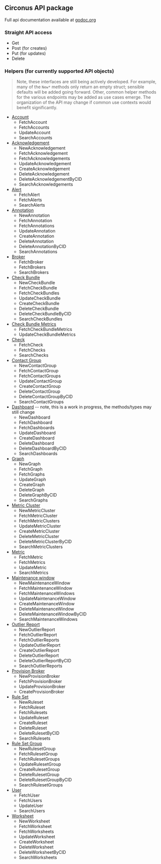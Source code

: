 ## Circonus API package

Full api documentation available at [godoc.org](https://godoc.org/github.com/circonus-labs/circonus-gometrics/api)

### Straight API access

* Get
* Post (for creates)
* Put (for updates)
* Delete

### Helpers (for currently supported API objects)

> Note, these interfaces are still being actively developed. For example, many of the `New*` methods only return an empty struct; sensible defaults will be added going forward. Other, common helper methods for the various endpoints may be added as use cases emerge. The organization
of the API may change if common use contexts would benefit significantly.

* [Account](https://login.circonus.com/resources/api/calls/account)
    * FetchAccount
    * FetchAccounts
    * UpdateAccount
    * SearchAccounts
* [Acknowledgement](https://login.circonus.com/resources/api/calls/acknowledgement)
    * NewAcknowledgement
    * FetchAcknowledgement
    * FetchAcknowledgements
    * UpdateAcknowledgement
    * CreateAcknowledgement
    * DeleteAcknowledgement
    * DeleteAcknowledgementByCID
    * SearchAcknowledgements
* [Alert](https://login.circonus.com/resources/api/calls/alert)
    * FetchAlert
    * FetchAlerts
    * SearchAlerts
* [Annotation](https://login.circonus.com/resources/api/calls/annotation)
    * NewAnnotation
    * FetchAnnotation
    * FetchAnnotations
    * UpdateAnnotation
    * CreateAnnotation
    * DeleteAnnotation
    * DeleteAnnotationByCID
    * SearchAnnotations
* [Broker](https://login.circonus.com/resources/api/calls/broker)
    * FetchBroker
    * FetchBrokers
    * SearchBrokers
* [Check Bundle](https://login.circonus.com/resources/api/calls/check_bundle)
    * NewCheckBundle
    * FetchCheckBundle
    * FetchCheckBundles
    * UpdateCheckBundle
    * CreateCheckBundle
    * DeleteCheckBundle
    * DeleteCheckBundleByCID
    * SearchCheckBundles
* [Check Bundle Metrics](https://login.circonus.com/resources/api/calls/check_bundle_metrics)
    * FetchCheckBundleMetrics
    * UpdateCheckBundleMetrics
* [Check](https://login.circonus.com/resources/api/calls/check)
    * FetchCheck
    * FetchChecks
    * SearchChecks
* [Contact Group](https://login.circonus.com/resources/api/calls/contact_group)
    * NewContactGroup
    * FetchContactGroup
    * FetchContactGroups
    * UpdateContactGroup
    * CreateContactGroup
    * DeleteContactGroup
    * DeleteContactGroupByCID
    * SearchContactGroups
* [Dashboard](https://login.circonus.com/resources/api/calls/dashboard) -- note, this is a work in progress, the methods/types may still change
    * NewDashboard
    * FetchDashboard
    * FetchDashboards
    * UpdateDashboard
    * CreateDashboard
    * DeleteDashboard
    * DeleteDashboardByCID
    * SearchDashboards
* [Graph](https://login.circonus.com/resources/api/calls/graph)
    * NewGraph
    * FetchGraph
    * FetchGraphs
    * UpdateGraph
    * CreateGraph
    * DeleteGraph
    * DeleteGraphByCID
    * SearchGraphs
* [Metric Cluster](https://login.circonus.com/resources/api/calls/metric_cluster)
    * NewMetricCluster
    * FetchMetricCluster
    * FetchMetricClusters
    * UpdateMetricCluster
    * CreateMetricCluster
    * DeleteMetricCluster
    * DeleteMetricClusterByCID
    * SearchMetricClusters
* [Metric](https://login.circonus.com/resources/api/calls/metric)
    * FetchMetric
    * FetchMetrics
    * UpdateMetric
    * SearchMetrics
* [Maintenance window](https://login.circonus.com/resources/api/calls/maintenance)
    * NewMaintenanceWindow
    * FetchMaintenanceWindow
    * FetchMaintenanceWindows
    * UpdateMaintenanceWindow
    * CreateMaintenanceWindow
    * DeleteMaintenanceWindow
    * DeleteMaintenanceWindowByCID
    * SearchMaintenanceWindows
* [Outlier Report](https://login.circonus.com/resources/api/calls/outlier_report)
    * NewOutlierReport
    * FetchOutlierReport
    * FetchOutlierReports
    * UpdateOutlierReport
    * CreateOutlierReport
    * DeleteOutlierReport
    * DeleteOutlierReportByCID
    * SearchOutlierReports
* [Provision Broker](https://login.circonus.com/resources/api/calls/provision_broker)
    * NewProvisionBroker
    * FetchProvisionBroker
    * UpdateProvisionBroker
    * CreateProvisionBroker
* [Rule Set](https://login.circonus.com/resources/api/calls/rule_set)
    * NewRuleset
    * FetchRuleset
    * FetchRulesets
    * UpdateRuleset
    * CreateRuleset
    * DeleteRuleset
    * DeleteRulesetByCID
    * SearchRulesets
* [Rule Set Group](https://login.circonus.com/resources/api/calls/rule_set_group)
    * NewRulesetGroup
    * FetchRulesetGroup
    * FetchRulesetGroups
    * UpdateRulesetGroup
    * CreateRulesetGroup
    * DeleteRulesetGroup
    * DeleteRulesetGroupByCID
    * SearchRulesetGroups
* [User](https://login.circonus.com/resources/api/calls/user)
    * FetchUser
    * FetchUsers
    * UpdateUser
    * SearchUsers
* [Worksheet](https://login.circonus.com/resources/api/calls/worksheet)
    * NewWorksheet
    * FetchWorksheet
    * FetchWorksheets
    * UpdateWorksheet
    * CreateWorksheet
    * DeleteWorksheet
    * DeleteWorksheetByCID
    * SearchWorksheets
